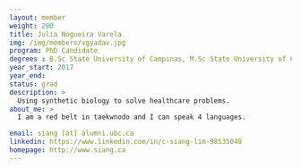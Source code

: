 ```yaml
---
layout: member
weight: 200
title: Julia Nogueira Varela
img: /img/members/vgyadav.jpg
program: PhD Candidate
degrees : B.Sc State University of Campinas, M.Sc State University of Campinas, Graduate Certificate Simon Fraser University, 
year_start: 2017
year_end:
status: grad
description: >
  Using synthetic biology to solve healthcare problems.
about_me: >
  I am a red belt in taekwnodo and I can speak 4 languages. 

email: siang [at] alumni.ubc.ca
linkedin: https://www.linkedin.com/in/c-siang-lim-98535048
homepage: http://www.siang.ca 
---
```

